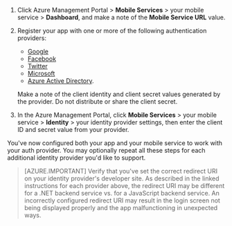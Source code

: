 
1. Click Azure Management Portal > **Mobile Services** > your mobile service > **Dashboard**, and make a note of the **Mobile Service URL** value.

2. Register your app with one or more of the following authentication providers:
   * [Google](/documentation/articles/mobile-services-how-to-register-google-authentication)
   * [Facebook](/documentation/articles/mobile-services-how-to-register-facebook-authentication)
   * [Twitter](/documentation/articles/mobile-services-how-to-register-twitter-authentication)
   * [Microsoft](/documentation/articles/mobile-services-how-to-register-microsoft-authentication)
   * [Azure Active Directory](/documentation/articles/mobile-services-how-to-register-active-directory-authentication). 
   
    Make a note of the client identity and client secret values generated by the provider. Do not distribute or share the client secret.

3. In the Azure Management Portal, click **Mobile Services** > your mobile service > **Identity** > your identity provider settings, then enter the client ID and secret value from your provider. 
 
You've now configured both your app and your mobile service to work with your auth provider. You may optionally repeat all these steps for each additional identity provider you'd like to support.

> [AZURE.IMPORTANT] Verify that you've set the correct redirect URI on your identity provider's developer site. As described in the linked instructions for each provider above, the redirect URI may be different for a .NET backend service vs. for a JavaScript backend service. An incorrectly configured redirect URI may result in the login screen not being displayed properly and the app malfunctioning in unexpected ways.
